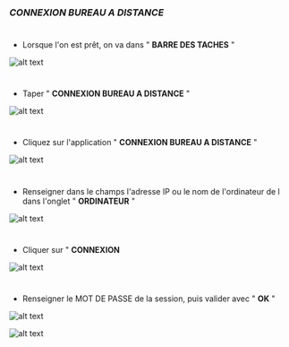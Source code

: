 

### ***CONNEXION BUREAU A DISTANCE***

#
- Lorsque l'on est prêt, on va dans " **BARRE DES TACHES** "

![alt text](<CONNEX bad.jpg>)

#
- Taper " **CONNEXION BUREAU A DISTANCE** "

![alt text](<CONNEX  barre co.jpg>)

#
- Cliquez sur l'application " **CONNEXION BUREAU A DISTANCE** "

![alt text](<CONNEX connex bad-1.jpg>)

#
- Renseigner dans le champs l'adresse IP ou le nom de l'ordinateur de l dans l'onglet " **ORDINATEUR** "

![alt text](<CONNEX adresse ip-1.jpg>)

#
- Cliquer sur " **CONNEXION**

![alt text](<CONNEX connexion.jpg>)

#
- Renseigner le MOT DE PASSE de la session, puis valider avec " **OK** "

![alt text](<CONNEX mot de passe-1.jpg>)

![alt text](<CONNEX  valider-1.jpg>)